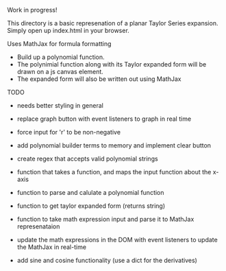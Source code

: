 Work in progress!

This directory is a basic represenation of a planar Taylor Series expansion. Simply open up index.html in your browser.

Uses MathJax for formula formatting

- Build up a polynomial function.
- The polynimial function along with its Taylor expanded form will be drawn on a js canvas element.
- The expanded form will also be written out using MathJax

TODO

- needs better styling in general

- replace graph button with event listeners to graph in real time
- force input for 'r' to be non-negative
- add polynomial builder terms to memory and implement clear button
- create regex that accepts valid polynomial strings

- function that takes a function, and maps the input function about the x-axis
- function to parse and calulate a polynomial function
- function to get taylor expanded form (returns string)
- function to take math expression input and parse it to MathJax represenataion
- update the math expressions in the DOM with event listeners to update the
  MathJax in real-time

- add sine and cosine functionality (use a dict for the derivatives)
